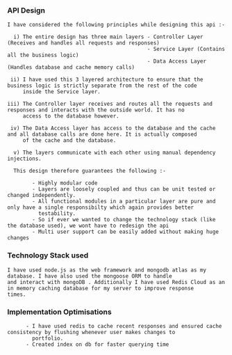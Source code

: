 ### API Design
    
    I have considered the following principles while designing this api :-
     
      i) The entire design has three main layers - Controller Layer (Receives and handles all requests and responses)
                                                 - Service Layer (Contains all the business logic)
                                                 - Data Access Layer (Handles database and cache memory calls)
                                                 
     ii) I have used this 3 layered architecture to ensure that the business logic is strictly separate from the rest of the code
         inside the Service layer.
         
    iii) The Controller layer receives and routes all the requests and responses and interacts with the outside world. It has no 
         access to the database however.
         
     iv) The Data Access layer has access to the database and the cache and all database calls are done here. It is actually composed 
         of the cache and the database.
      
      v) The layers communicate with each other using manual dependency injections.   
         
      This design therefore guarantees the following :-
        
            - Highly modular code
            - Layers are loosely coupled and thus can be unit tested or changed independently.
            - All functional modules in a particular layer are pure and only have a single responsibilty which again provides better 
              testability.
            - So if ever we wanted to change the technology stack (like the database used), we wont have to redesign the api
            - Multi user support can be easily added without making huge changes        
   ### Technology Stack used 
   
    I have used node.js as the web framework and mongodb atlas as my database. I have also used the mongoose ORM to handle 
    and interact with mongoDB . Additionally I have used Redis Cloud as an in memory caching database for my server to improve response
    times.
    
   ### Implementation Optimisations
    
          - I have used redis to cache recent responses and ensured cache consistency by flushing whenever user makes changes to 
            portfolio.
          - Created index on db for faster querying time
          
    
    
                           
